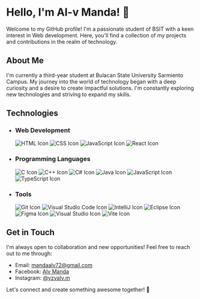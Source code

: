 # Hello, I'm Al-v Manda! 👋

Welcome to my GitHub profile! I'm a passionate student of BSIT with a keen interest in Web development. Here, you'll find a collection of my projects and contributions in the realm of technology.

## About Me

I'm currently a third-year student at Bulacan State University Sarmiento Campus. My journey into the world of technology began with a deep curiosity and a desire to create impactful solutions. I'm constantly exploring new technologies and striving to expand my skills.

## Technologies

- ### Web Development
  ![HTML Icon](https://img.icons8.com/color/48/000000/html-5.png) 
  ![CSS Icon](https://img.icons8.com/color/48/000000/css3.png) 
  ![JavaScript Icon](https://img.icons8.com/color/48/000000/javascript.png) 
  ![React Icon](https://img.icons8.com/color/48/000000/react-native.png) 

- ### Programming Languages
  ![C Icon](https://img.icons8.com/color/48/000000/c-programming.png)
  ![C++ Icon](https://img.icons8.com/color/48/000000/c-plus-plus-logo.png)
  ![C# Icon](https://img.icons8.com/color/48/000000/c-sharp-logo.png)
  ![Java Icon](https://img.icons8.com/color/48/000000/java-coffee-cup-logo.png)
  ![JavaScript Icon](https://img.icons8.com/color/48/000000/javascript.png) 
     ![TypeScript Icon](https://img.icons8.com/color/48/000000/typescript.png)
  
- ### Tools
  ![Git Icon](https://img.icons8.com/color/48/000000/git.png) 
  ![Visual Studio Code Icon](https://img.icons8.com/color/48/000000/visual-studio-code-2019.png)
  ![IntelliJ Icon](https://img.icons8.com/color/48/000000/intellij-idea.png)
  ![Eclipse Icon](https://img.icons8.com/officel/48/000000/java-eclipse.png) 
  ![Figma Icon](https://img.icons8.com/color/48/000000/figma--v1.png) 
  ![Visual Studio Icon](https://img.icons8.com/color/48/000000/visual-studio.png)
  ![Vite Icon](https://img.icons8.com/color/48/000000/vite.png)

## Get in Touch

I'm always open to collaboration and new opportunities! Feel free to reach out to me through:

- Email: mandaalv72@gmail.com
- Facebook: [Alv Manda](https://www.facebook.com/alv.manda.3)
- Instagram: [@yzyalv.m](https://www.instagram.com/zyalv.m/)
  
Let's connect and create something awesome together! 🚀
